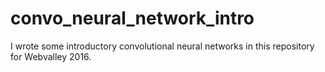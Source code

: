# convo_neural_network_intro
I wrote some introductory convolutional neural networks in this repository for Webvalley 2016.
